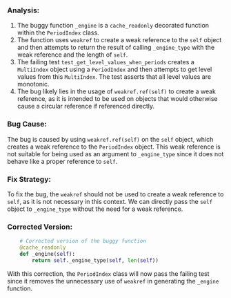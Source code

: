 ### Analysis:
1. The buggy function `_engine` is a `cache_readonly` decorated function within the `PeriodIndex` class.
2. The function uses `weakref` to create a weak reference to the `self` object and then attempts to return the result of calling `_engine_type` with the weak reference and the length of `self`.
3. The failing test `test_get_level_values_when_periods` creates a `MultiIndex` object using a `PeriodIndex` and then attempts to get level values from this `MultiIndex`. The test asserts that all level values are monotonic.
4. The bug likely lies in the usage of `weakref.ref(self)` to create a weak reference, as it is intended to be used on objects that would otherwise cause a circular reference if referenced directly.

### Bug Cause:
The bug is caused by using `weakref.ref(self)` on the `self` object, which creates a weak reference to the `PeriodIndex` object. This weak reference is not suitable for being used as an argument to `_engine_type` since it does not behave like a proper reference to `self`.

### Fix Strategy:
To fix the bug, the `weakref` should not be used to create a weak reference to `self`, as it is not necessary in this context. We can directly pass the `self` object to `_engine_type` without the need for a weak reference.

### Corrected Version:
```python
    # Corrected version of the buggy function
    @cache_readonly
    def _engine(self):
        return self._engine_type(self, len(self))
```

With this correction, the `PeriodIndex` class will now pass the failing test since it removes the unnecessary use of `weakref` in generating the `_engine` function.